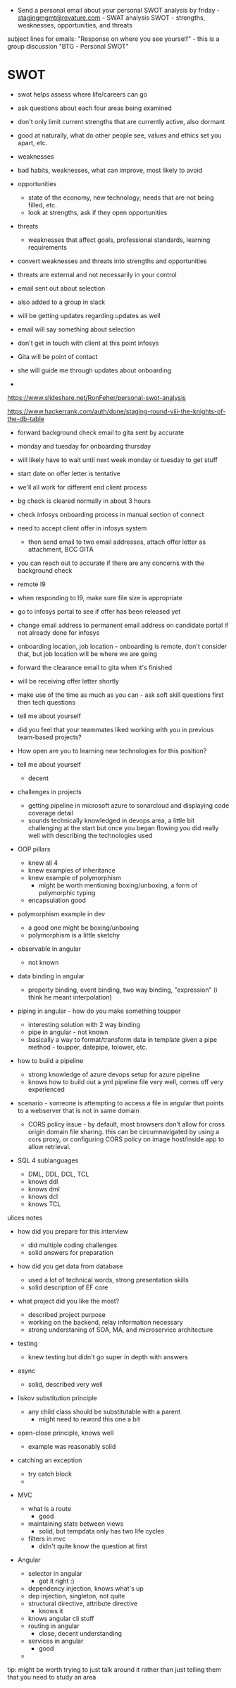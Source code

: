 - Send a personal email about your personal SWOT analysis by friday
        - stagingmgmt@revature.com
        - SWAT analysis SWOT - strengths, weaknesses, opportunities, and threats

subject lines for emails:
"Response on where you see yourself"
    - this is a group discussion
"BTG - Personal SWOT"


# SWOT
- swot helps assess where life/careers can go
- ask questions about each four areas being examined
- don't only limit current strengths that are currently active, also dormant

- good at naturally, what do other people see, values and ethics set you apart, etc.

- weaknesses
- bad habits, weaknesses, what can improve, most likely to avoid

- opportunities
    - state of the economy, new technology, needs that are not being filled, etc.
    - look at strengths, ask if they open opportunities

- threats
    - weaknesses that affect goals, professional standards, learning requirements


- convert weaknesses and threats into strengths and opportunities

- threats are external and not necessarily in your control

- email sent out about selection
- also added to a group in slack
- will be getting updates regarding updates as well
- email will say something about selection
- don't get in touch with client at this point infosys
- Gita will be point of contact
- she will guide me through updates about onboarding
- 

https://www.slideshare.net/RonFeher/personal-swot-analysis



https://www.hackerrank.com/auth/done/staging-round-viii-the-knights-of-the-db-table


- forward background check email to gita sent by accurate
- monday and tuesday for onboarding thursday
- will likely have to wait until next week monday or tuesday to get stuff
- start date on offer letter is tentative
- we'll all work for different end client process
- bg check is cleared normally in about 3 hours
- check infosys onboarding process in manual section of connect
- need to accept client offer in infosys system
    - then send email to two email addresses, attach offer letter as attachment, BCC GITA
- you can reach out to accurate if there are any concerns with the background check
- remote I9
- when responding to I9, make sure file size is appropriate
- go to infosys portal to see if offer has been released yet
- change email address to permanent email address on candidate portal if not already done for infosys
- onboarding location, job location - onboarding is remote, don't consider that, but job location will be where we are going
- forward the clearance email to gita when it's finished
- will be receiving offer letter shortly


- make use of the time as much as you can - ask soft skill questions first then tech questions


- tell me about yourself
- did you feel that your teammates liked working with you in previous team-based projects?
- How open are you to learning new technologies for this position?

- tell me about yourself
    - decent
- challenges in projects
    - getting pipeline in microsoft azure to sonarcloud and displaying code coverage detail
    - sounds technically knowledged in devops area, a little bit challenging at the start but once you began flowing you did really well with describing the technologies used

- OOP pillars
    - knew all 4
    - knew examples of inheritance
    - knew example of polymorphism
        - might be worth mentioning boxing/unboxing, a form of polymorphic typing
    - encapsulation good

- polymorphism example in dev
    - a good one might be boxing/unboxing
    - polymorphism is a little sketchy

- observable in angular
    - not known
- data binding in angular
    - property binding, event binding, two way binding, "expression" (i think he meant interpolation)

- piping in angular - how do you make something toupper
    - interesting solution with 2 way binding
    - pipe in angular - not known
    - basically a way to format/transform data in template given a pipe method - toupper, datepipe, tolower, etc.

- how to build a pipeline
    - strong knowledge of azure devops setup for azure pipeline
    - knows how to build out a yml pipeline file very well, comes off very experienced

- scenario - someone is attempting to access a file in angular that points to a webserver that is not in same domain
    - CORS policy issue - by default, most browsers don't allow for cross origin domain file sharing. this can be circumnavigated by using a cors proxy, or configuring CORS policy on image host/inside app to allow retrieval.

- SQL 4 sublanguages
    - DML, DDL, DCL, TCL
    - knows ddl
    - knows dml
    - knows dcl
    - knows TCL




ulices notes

- how did you prepare for this interview
    - did multiple coding challenges
    - solid answers for preparation
- how did you get data from database
    - used a lot of technical words, strong presentation skills
    - solid description of EF core
- what project did you like the most?
    - described project purpose
    - working on the backend, relay information necessary
    - strong understaning of SOA, MA, and microservice architecture
- testing
    - knew testing but didn't go super in depth with answers
- async
    - solid, described very well

- liskov substitution principle
    - any child class should be substitutable with a parent
        - might need to reword this one a bit
- open-close principle, knows well
    - example was reasonably solid
- catching an exception
    - try catch block
    - 

- MVC
    - what is a route
        - good
    - maintaining state between views
        - solid, but tempdata only has two life cycles
    - filters in mvc
        - didn't quite know the question at first

- Angular
    - selector in angular
        - got it right :)
    - dependency injection, knows what's up
    - dep injection, singleton, not quite
    - structural directive, attribute directive
        - knows it
    - knows angular cli stuff
    - routing in angular
        - close, decent understanding
    - services in angular
        - good
    - 


tip: might be worth trying to just talk around it rather than just telling them that you need to study an area
